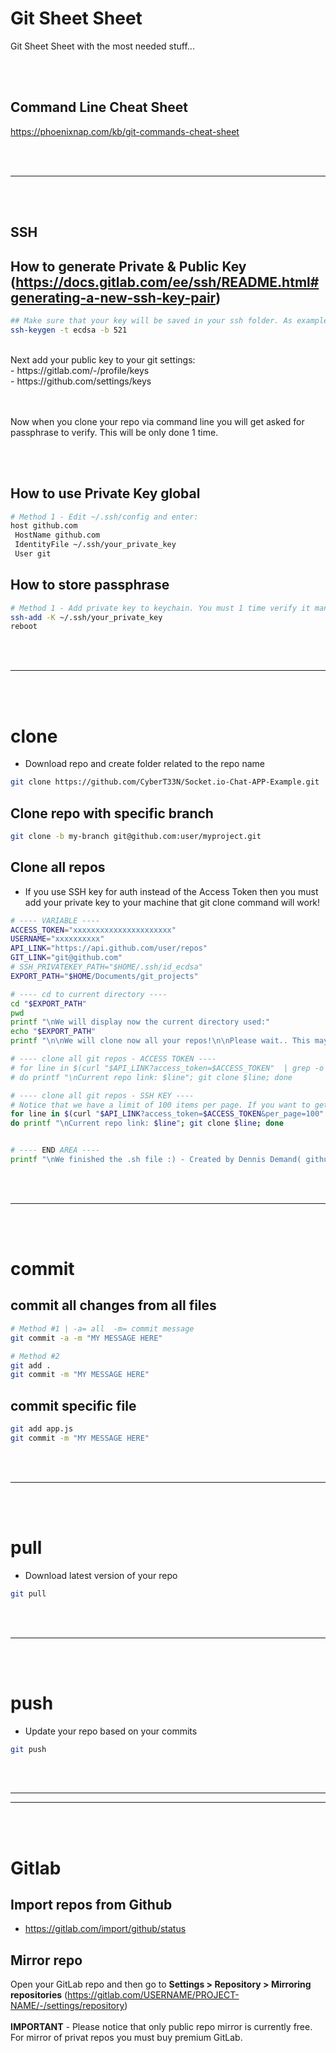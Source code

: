 # Git Sheet Sheet
Git Sheet Sheet with the most needed stuff...


<br><br>

## Command Line Cheat Sheet
https://phoenixnap.com/kb/git-commands-cheat-sheet


<br><br>
______________________________________________________
<br><br>

## SSH

## How to generate Private & Public Key (https://docs.gitlab.com/ee/ssh/README.html#generating-a-new-ssh-key-pair)
```bash
## Make sure that your key will be saved in your ssh folder. As example for linux: ~/.ssh/
ssh-keygen -t ecdsa -b 521
```
<br>
Next add your public key to your git settings:
<br>- https://gitlab.com/-/profile/keys
<br>- https://github.com/settings/keys

<br><br>
Now when you clone your repo via command line you will get asked for passphrase to verify. This will be only done 1 time.

<br><br>

## How to use Private Key global
```bash
# Method 1 - Edit ~/.ssh/config and enter:
host github.com
 HostName github.com
 IdentityFile ~/.ssh/your_private_key
 User git
 ```
 
## How to store passphrase
```bash
# Method 1 - Add private key to keychain. You must 1 time verify it manually and then it will be saved
ssh-add -K ~/.ssh/your_private_key
reboot
```

<br><br>
______________________________________________________
<br><br>


# clone
- Download repo and create folder related to the repo name
```bash
git clone https://github.com/CyberT33N/Socket.io-Chat-APP-Example.git
```

## Clone repo with specific branch
```bash
git clone -b my-branch git@github.com:user/myproject.git
```

## Clone all repos
- If you use SSH key for auth instead of the Access Token then you must add your private key to your machine that git clone command will work!
```bash
# ---- VARIABLE ----
ACCESS_TOKEN="xxxxxxxxxxxxxxxxxxxxxx"
USERNAME="xxxxxxxxxx"
API_LINK="https://api.github.com/user/repos"
GIT_LINK="git@github.com"
# SSH_PRIVATEKEY_PATH="$HOME/.ssh/id_ecdsa"
EXPORT_PATH="$HOME/Documents/git_projects"

# ---- cd to current directory ----
cd "$EXPORT_PATH"
pwd
printf "\nWe will display now the current directory used:"
echo "$EXPORT_PATH"
printf "\n\nWe will clone now all your repos!\n\nPlease wait.. This maybe take some time..\n"

# ---- clone all git repos - ACCESS TOKEN ----
# for line in $(curl "$API_LINK?access_token=$ACCESS_TOKEN"  | grep -o "$GIT_LINK:$USERNAME/[^ ,\"]\+");
# do printf "\nCurrent repo link: $line"; git clone $line; done

# ---- clone all git repos - SSH KEY ----
# Notice that we have a limit of 100 items per page. If you want to get more than 100 repos this script must be edited..
for line in $(curl "$API_LINK?access_token=$ACCESS_TOKEN&per_page=100"  | grep -o "$GIT_LINK:$USERNAME/[^ ,\"]\+");
do printf "\nCurrent repo link: $line"; git clone $line; done


# ---- END AREA ----
printf "\nWe finished the .sh file :) - Created by Dennis Demand( github.com/CyberT33N )\n"

```

<br><br>
______________________________________________________
<br><br>


# commit

## commit all changes from all files
```bash
# Method #1 | -a= all  -m= commit message
git commit -a -m "MY MESSAGE HERE"

# Method #2
git add .
git commit -m "MY MESSAGE HERE"
```

## commit specific file
```bash
git add app.js
git commit -m "MY MESSAGE HERE"
```


<br><br>
______________________________________________________
<br><br>


# pull
- Download latest version of your repo
```bash
git pull
```



<br><br>
______________________________________________________
<br><br>


# push
- Update your repo based on your commits
```bash
git push
```


<br><br>
______________________________________________________
______________________________________________________
<br><br>



# Gitlab

## Import repos from Github
- https://gitlab.com/import/github/status

## Mirror repo
Open your GitLab repo and then go to **Settings > Repository > Mirroring repositories** (https://gitlab.com/USERNAME/PROJECT-NAME/-/settings/repository)
<br><br>**IMPORTANT** - Please notice that only public repo mirror is currently free. For mirror of privat repos you must buy premium GitLab.
